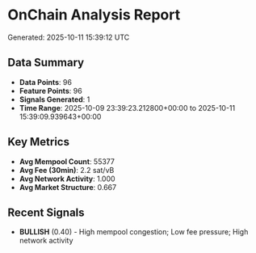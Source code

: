 # OnChain Analysis Report
Generated: 2025-10-11 15:39:12 UTC

## Data Summary
- **Data Points**: 96
- **Feature Points**: 96
- **Signals Generated**: 1
- **Time Range**: 2025-10-09 23:39:23.212800+00:00 to 2025-10-11 15:39:09.939643+00:00

## Key Metrics
- **Avg Mempool Count**: 55377
- **Avg Fee (30min)**: 2.2 sat/vB
- **Avg Network Activity**: 1.000
- **Avg Market Structure**: 0.667

## Recent Signals
- **BULLISH** (0.40) - High mempool congestion; Low fee pressure; High network activity
